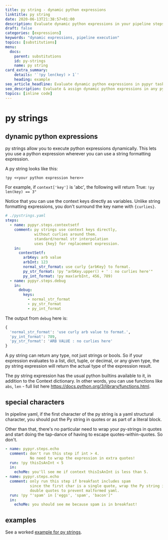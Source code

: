 ```yaml
---
title: py string - dynamic python expressions
linktitle: py string
date: 2020-06-13T21:38:57+01:00
description: Evaluate dynamic python expressions in your pipeline steps and task automation sequences.
draft: false
categories: [expressions]
keywords: "dynamic expressions, pipeline execution"
topics: [substitutions]
menu:
  docs:
    parent: substitutions
    id: py-strings
    name: py string
card_extra_summary:
    details: '`!py len(key) > 1`'
    heading: example
seo_article_headline: Evaluate dynamic python expressions in pypyr task-runner. 
seo_description: Evaluate & assign dynamic python expressions in any pypyr task-runner pipeline workflow.
topics: [inline code]
---
```

# py strings
## dynamic python expressions
py strings allow you to execute python expressions dynamically. This lets you 
use a python expression wherever you can use a string formatting expression.

A py string looks like this:

```text
!py <<your python expression here>>
```

For example, if `context['key']` is 'abc', the following will return
True: `!py len(key) == 3"`

Notice that you can use the context keys directly as variables. Unlike
string formatting expressions, you don't surround the key name with
`{curlies}`.

```yaml
# ./pystrings.yaml
steps:
  - name: pypyr.steps.contextsetf
    comment: py strings use context keys directly, 
             without curlies around them.
             standard/normal str interpolation 
             uses {key} for replacement expression.
    in:
      contextSetf:
        arbKey: arb value
        arbInt: 123
        normal_str_format: use curly {arbKey} to format.
        py_str_format: !py "arbKey.upper() + ' : no curlies here'"
        py_int_format: !py max(arbInt, 456, 789)
  - name: pypyr.steps.debug
    in:
      debug:
        keys:
          - normal_str_format
          - py_str_format
          - py_int_format
```

The output from `debug` here is:

```python
{
  'normal_str_format': 'use curly arb value to format.',
  'py_int_format': 789,
  'py_str_format': 'ARB VALUE : no curlies here'
}
```

A py string can return any type, not just strings or bools. So if your expression
evaluates to a list, dict, tuple, or decimal, or any given type, the py string
expression will return the actual type of the expression result.

The py string expression has the usual python builtins available to it,
in addition to the Context dictionary. In other words, you can use
functions like `abs`, `len` - full list here
<https://docs.python.org/3/library/functions.html>.

## special characters
In pipeline yaml, if the first character of the py string is a yaml
structural character, you should put the Py string in quotes or as part
of a literal block.

Other than that, there's no particular need to wrap your py-strings in quotes 
and start doing the tap-dance of having to escape quotes-within-quotes. So 
don't.

```yaml
- name: pypyr.steps.echo
  comment: don't run this step if int > 4.
           No need to wrap the expression in extra quotes!
  run: !py thisIsAnInt < 5
  in:
    echoMe: you'll see me if context thisIsAnInt is less than 5.
- name: pypyr.steps.echo
  comment: only run this step if breakfast includes spam
           since the first char is a single quote, wrap the Py string in
           double quotes to prevent malformed yaml.
  run: !py "'spam' in ['eggs', 'spam', 'bacon']"
  in:
    echoMe: you should see me because spam is in breakfast!
```

## examples
See a worked [example for py strings](https://github.com/pypyr/pypyr-example/tree/master/pipelines/pystrings.yaml).